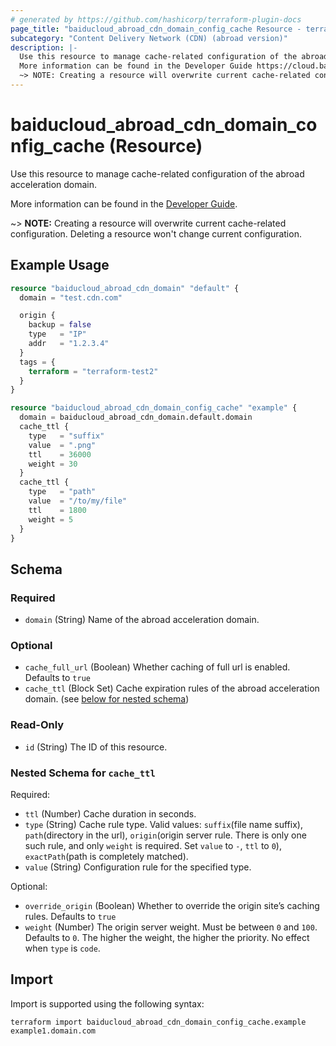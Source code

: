 ```yaml
---
# generated by https://github.com/hashicorp/terraform-plugin-docs
page_title: "baiducloud_abroad_cdn_domain_config_cache Resource - terraform-provider-baiducloud"
subcategory: "Content Delivery Network (CDN) (abroad version)"
description: |-
  Use this resource to manage cache-related configuration of the abroad acceleration domain.
  More information can be found in the Developer Guide https://cloud.baidu.com/doc/CDN-ABROAD/s/Zkbstm0vg.
  ~> NOTE: Creating a resource will overwrite current cache-related configuration. Deleting a resource won't change current configuration.
---
```


# baiducloud_abroad_cdn_domain_config_cache (Resource)

Use this resource to manage cache-related configuration of the abroad acceleration domain.

More information can be found in the [Developer Guide](https://cloud.baidu.com/doc/CDN-ABROAD/s/Zkbstm0vg).

~> **NOTE:** Creating a resource will overwrite current cache-related configuration. Deleting a resource won't change current configuration.

## Example Usage

```terraform
resource "baiducloud_abroad_cdn_domain" "default" {
  domain = "test.cdn.com"

  origin {
    backup = false
    type   = "IP"
    addr   = "1.2.3.4"
  }
  tags = {
    terraform = "terraform-test2"
  }
}

resource "baiducloud_abroad_cdn_domain_config_cache" "example" {
  domain = baiducloud_abroad_cdn_domain.default.domain
  cache_ttl {
    type   = "suffix"
    value  = ".png"
    ttl    = 36000
    weight = 30
  }
  cache_ttl {
    type   = "path"
    value  = "/to/my/file"
    ttl    = 1800
    weight = 5
  }
}
```

<!-- schema generated by tfplugindocs -->
## Schema

### Required

- `domain` (String) Name of the abroad acceleration domain.

### Optional

- `cache_full_url` (Boolean) Whether caching of full url is enabled. Defaults to `true`
- `cache_ttl` (Block Set) Cache expiration rules of the abroad acceleration domain. (see [below for nested schema](#nestedblock--cache_ttl))

### Read-Only

- `id` (String) The ID of this resource.

<a id="nestedblock--cache_ttl"></a>
### Nested Schema for `cache_ttl`

Required:

- `ttl` (Number) Cache duration in seconds.
- `type` (String) Cache rule type. Valid values: `suffix`(file name suffix), `path`(directory in the url), `origin`(origin server rule. There is only one such rule, and only `weight` is required. Set `value` to `-`, `ttl` to `0`), `exactPath`(path is completely matched).
- `value` (String) Configuration rule for the specified type.

Optional:

- `override_origin` (Boolean) Whether to override the origin site’s caching rules. Defaults to `true`
- `weight` (Number) The origin server weight. Must be between `0` and `100`. Defaults to `0`. The higher the weight, the higher the priority. No effect when `type` is `code`.

## Import

Import is supported using the following syntax:

```shell
terraform import baiducloud_abroad_cdn_domain_config_cache.example example1.domain.com
```
